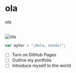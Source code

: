 # ola

###### ola

![ola](https://octodex.github.com/images/yaktocat.png)

``` javascript
var myVar = "¡Hola, mundo!";
```
- [ ] Turn on GitHub Pages
- [ ] Outline my portfolio
- [ ] Introduce myself to the world

